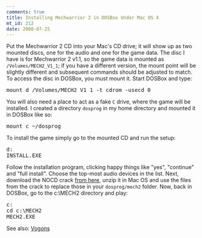 ```yaml
--- 
comments: true
title: Installing Mechwarrior 2 in DOSBox Under Mac OS X
mt_id: 212
date: 2008-07-25
---
```

Put the Mechwarrior 2 CD into your Mac's CD drive; it will show up as two mounted discs, one for the audio and one for the game data.  The disc I have is for Mechwarrior 2 v1.1, so the game data is mounted as `/Volumes/MECH2_V1_1`; if you have a different version, the mount point will be slightly different and subsequent commands should be adjusted to match.  To access the disc in DOSBox, you must mount it.  Start DOSBox and type:
<pre>mount d /Volumes/MECH2_V1_1 -t cdrom -usecd 0</pre>
You will also need a place to act as a fake `C` drive, where the game will be installed.  I created a directory `dosprog` in my home directory and mounted it in DOSBox like so:
<pre>mount c ~/dosprog</pre>
To install the game simply go to the mounted CD and run the setup:
<pre>
d:
INSTALL.EXE
</pre>
Follow the installation program, clicking happy things like "yes", "continue" and "full install".  Choose the top-most audio devices in the list.  Next, download the NOCD crack [from here](http://vogons.zetafleet.com/viewtopic.php?t=4454), unzip it in Mac OS and use the files from the crack to replace those in your `dosprog/mech2` folder.  Now, back in DOSBox, go to the c:\MECH2 directory and play:
<pre>
c:
cd c:\MECH2
MECH2.EXE
</pre>
See also: [Vogons](http://vogons.zetafleet.com/viewtopic.php?t=4454)

